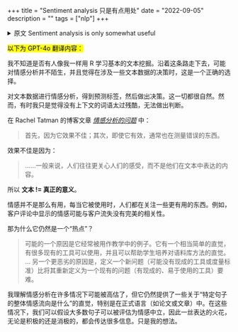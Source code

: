 +++
title = "Sentiment analysis 只是有点用处"
date = "2022-09-05"
description = ""
tags = ["nlp"]
+++

<details>

<summary>原文 Sentiment analysis is only somewhat useful</summary>

I don’t know if anyone learns basic text mining with R, like me. By following this path, one is probably no stranger to sentiment analysis and feels like it is the righteous choice when it comes to decision making when some text data are involved.

Do the sentiment analysis on text data, get the predicted labels, and make the decision. It’s all natural. However, sometimes I just feel like words without context are way too brutal to make a call.

In Rachel Tatman’s blog post [*The trouble with sentiment analysis*](https://makingnoiseandhearingthings.com/2022/04/19/the-trouble-with-sentiment-analysis/):

> First, because it doesn’t work very well and second, because even when it does work it’s usually measuring the wrong thing.

It was not working well because:

> … generally, people tend to care more about what people are feeling than what they’re expressing in text.

So **text != true meaning**.

And sentiments are not that useful, and whenever it is used, people are eyeing something else more useful. For example, the sentiment shown on customer review might not be perfectly correlated to churn.

And why is it still a “thing”?

> Probably one reason is that its often used as an example in teaching. It has a pretty simple intuition, there are lots of existing tools for it and can it help students develop intuitions about corpus methods.
> …
> And another, more pernicious reason, is that it’s harder to define a new problem (for which a tool or measure might not exist) than it is to redefine it as an existing one where an existing, simple-to-use tool is available.

I understand sentiment analysis might be overestimated in many cases, it is still giving out some intuition on “what the overall sentimental flow is about that specific sentence,” especially in terms of formal language, like papers or articles. In these context, we can assume that most of the sentences can be evaluated as sentimental neural, so that one spark of expression, positive or negative, would convey quite a lot of information. Just my thought.
</details>

<mark>以下为 GPT-4o 翻译内容：</mark>

我不知道是否有人像我一样用 R 学习基本的文本挖掘。沿着这条路走下去，可能对情感分析并不陌生，并且觉得在涉及一些文本数据的决策时，这是一个正确的选择。

对文本数据进行情感分析，得到预测标签，然后做出决策。这一切都很自然。然而，有时我只是觉得没有上下文的词语太过残酷，无法做出判断。

在 Rachel Tatman 的博客文章 [*情感分析的问题*](https://makingnoiseandhearingthings.com/2022/04/19/the-trouble-with-sentiment-analysis/) 中：

> 首先，因为它效果不佳；其次，即使它有效，通常也在测量错误的东西。

效果不佳是因为：

> ……一般来说，人们往往更关心人们的感受，而不是他们在文本中表达的内容。

所以 **文本 != 真正的意义**。

情感并不是那么有用，每当它被使用时，人们都在关注一些更有用的东西。例如，客户评论中显示的情感可能与客户流失没有完美的相关性。

那为什么它仍然是一个“热点”？

> 可能的一个原因是它经常被用作教学中的例子。它有一个相当简单的直觉，有很多现有的工具可以使用，并且可以帮助学生培养对语料库方法的直觉。
> …
> 另一个更恶劣的原因是，定义一个新问题（可能没有现成的工具或度量标准）比将其重新定义为一个现有的问题（有现成的、易于使用的工具）要难。

我理解情感分析在许多情况下可能被高估了，但它仍然提供了一些关于“特定句子的整体情感流向是什么”的直觉，特别是在正式语言（如论文或文章）中。在这些情况下，我们可以假设大多数句子可以被评估为情感中立，因此一丝表达的火花，无论是积极的还是消极的，都会传达很多信息。只是我的想法。
